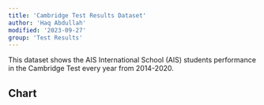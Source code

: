 ```yaml
---
title: 'Cambridge Test Results Dataset'
author: 'Haq Abdullah'
modified: '2023-09-27'
group: 'Test Results'
---
```



This dataset shows the AIS International School (AIS) students performance in the Cambridge Test every year from 2014-2020.

## Chart

<LineChart
    title="AIS Cambridge Test Results"
    xAxis="Year"
    yAxis="Result (%)"
    data="cambridge-test-result-data.csv"
/>

